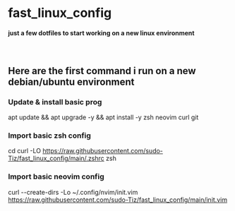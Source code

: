 # fast_linux_config
#### just a few dotfiles to start working on a new linux environment

<br /> 

## Here are the first command i run on a new debian/ubuntu environment

### Update & install basic prog
apt update && apt upgrade -y && apt install -y zsh neovim curl git

### Import basic zsh config 
cd
curl -LO https://raw.githubusercontent.com/sudo-Tiz/fast_linux_config/main/.zshrc
zsh

### Import basic neovim config
curl --create-dirs -Lo ~/.config/nvim/init.vim https://raw.githubusercontent.com/sudo-Tiz/fast_linux_config/main/init.vim

